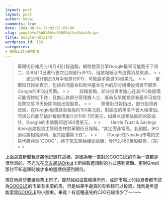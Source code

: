 ```yaml
---
layout: post
layout: post
author: kkdai
comments: true
date: 2004-08-04 17:02:51+00:00
slug: google%e4%b8%8b%e9%80%b1%e4%ba%8cipo
title: Google下週二IPO
wordpress_id: 133
categories:
- 網路上好玩的事情
---
```


<blockquote>華爾街日報周三(8月4日)報道稱，網路搜索引擎Google最早可能將于下周二，即8月10日進行首次公開發行(IPO)，但該報紙沒有透露消息來源。
> 
> 　　該公司計劃於8月中旬進行IPO，可能最多籌資33億美元。
> 
> 　　華爾街日報亦表示，包括共同基金和對沖基金在內的部分機構投資者不願爲Google的IPO出高價。
> 
> 　　該報並稱，部分投資者擔心在其IPO後股價可能很快就下跌，且擔心其部分管理層人士、雇員及早期投資者最早可能在股票交易15天後即開始出脫股票。
> 
> 　　華爾街日報指出，部分投資者認爲，在Google股價跌至每股約100美元前，對該股的需求不會大幅增加。而該公司此前估計每股價值介於108-135美元，如果以該預估區間的高端計，Google的市值將超過360億美元。
> 
> 　　Harris Trust & Savings Bank首席投資主管阿伯林對華爾街日報稱，“其定價非常高，我預期，IPO過程將相當順利，但其股價將下跌”。
> 
> 　　Google在Nasdaq市場的交易代碼將爲“GOOG”，將于周五開始接受競價，發行2,460萬股股票。(完)
> 
> </blockquote>

上面這篇新聞我會將他記錄在這裡，是因為我一直對於[GOOGLE](http://google.com)的作為一直都是很欣賞的，不光光在[交友網站Orkut](http://www.orkut.com)上所採取邀請制的方式感到驚豔。更對Gmail那封不知道哪時候才來的邀請信感到期待。

現在他終於要讓股票上市了，雖然誠如這篇報導所示，或許市場上的投資者都不認為[GOOGLE](http://google.com/)的市值有多麼的高，但是如果手邊真的有些錢可以投資，我倒是希望能當當[GOOGLE](http://google.com/)的小股東。畢竟！有這種遠見的CEO已經很少了～～～
